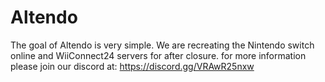 # Altendo
The goal of Altendo is very simple. We are recreating the Nintendo switch online and WiiConnect24 servers for after closure. for more information please join our discord at:
https://discord.gg/VRAwR25nxw
